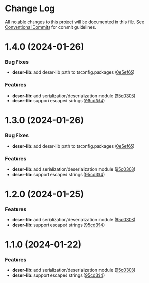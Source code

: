 # Change Log

All notable changes to this project will be documented in this file.
See [Conventional Commits](https://conventionalcommits.org) for commit guidelines.

# 1.4.0 (2024-01-26)

### Bug Fixes

- **deser-lib:** add deser-lib path to tsconfig.packages ([0e5ef65](https://github.com/BitGo/BitGoJS/commit/0e5ef654b78214b7cc6086ce05c305d4d7425d64))

### Features

- **deser-lib:** add serialization/deserialization module ([95c0308](https://github.com/BitGo/BitGoJS/commit/95c03088faa890604880dae770c4a720850f9275))
- **deser-lib:** support escaped strings ([95cd394](https://github.com/BitGo/BitGoJS/commit/95cd39476895b2fd3e766683eb5e7129c200d516))

# 1.3.0 (2024-01-26)

### Bug Fixes

- **deser-lib:** add deser-lib path to tsconfig.packages ([0e5ef65](https://github.com/BitGo/BitGoJS/commit/0e5ef654b78214b7cc6086ce05c305d4d7425d64))

### Features

- **deser-lib:** add serialization/deserialization module ([95c0308](https://github.com/BitGo/BitGoJS/commit/95c03088faa890604880dae770c4a720850f9275))
- **deser-lib:** support escaped strings ([95cd394](https://github.com/BitGo/BitGoJS/commit/95cd39476895b2fd3e766683eb5e7129c200d516))

# 1.2.0 (2024-01-25)

### Features

- **deser-lib:** add serialization/deserialization module ([95c0308](https://github.com/BitGo/BitGoJS/commit/95c03088faa890604880dae770c4a720850f9275))
- **deser-lib:** support escaped strings ([95cd394](https://github.com/BitGo/BitGoJS/commit/95cd39476895b2fd3e766683eb5e7129c200d516))

# 1.1.0 (2024-01-22)

### Features

- **deser-lib:** add serialization/deserialization module ([95c0308](https://github.com/BitGo/BitGoJS/commit/95c03088faa890604880dae770c4a720850f9275))
- **deser-lib:** support escaped strings ([95cd394](https://github.com/BitGo/BitGoJS/commit/95cd39476895b2fd3e766683eb5e7129c200d516))
